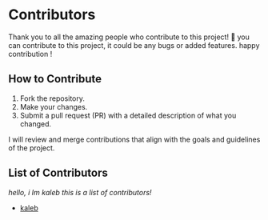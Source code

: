 # Contributors

Thank you to all the amazing people who contribute to this project! 🎉
you can contribute to this project, it could be any bugs or added features.
happy contribution !

## How to Contribute

1. Fork the repository.
2. Make your changes.
3. Submit a pull request (PR) with a detailed description of what you changed.

I will review and merge contributions that align with the goals and guidelines of the project.

## List of Contributors

*hello, i Im kaleb this is a list of contributors!*

- [kaleb](https://github.com/kaleb110)

